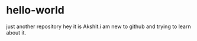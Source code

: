 # hello-world
just another repository
hey it is Akshit.i am new to github and trying to learn about it.
